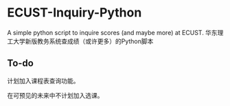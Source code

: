 # ECUST-Inquiry-Python
A simple python script to inquire scores (and maybe more) at ECUST. 
华东理工大学新版教务系统查成绩（或许更多）的Python脚本

## To-do
计划加入课程表查询功能。

在可预见的未来中不计划加入选课。
